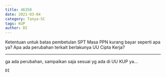 ```yaml
---
title: 46350
date: 2021-03-04
category: Tanya-SC
tags: KUP
author: DI
---
```


Ketentuan untuk batas pembetulan SPT Masa PPN kurang bayar seperti apa ya? Apa ada perubahan terkait berlakunya UU Cipta Kerja?

---

ga ada perubahan, sampaikan saja sesuai yg ada di UU KUP ya...

`DI`
